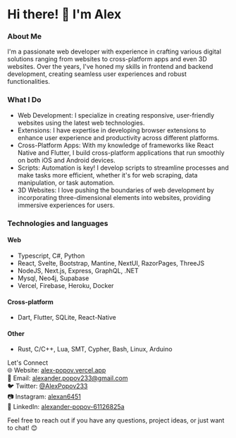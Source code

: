 # Hi there! 👋 I'm Alex
### About Me
I'm a passionate web developer with experience in crafting various digital solutions ranging from websites to cross-platform apps and even 3D websites. Over the years, I've honed my skills in frontend and backend development, creating seamless user experiences and robust functionalities.

### What I Do
- Web Development: I specialize in creating responsive, user-friendly websites using the latest web technologies.
- Extensions: I have expertise in developing browser extensions to enhance user experience and productivity across different platforms.
- Cross-Platform Apps: With my knowledge of frameworks like React Native and Flutter, I build cross-platform applications that run smoothly on both iOS and Android devices.
- Scripts: Automation is key! I develop scripts to streamline processes and make tasks more efficient, whether it's for web scraping, data manipulation, or task automation.
- 3D Websites: I love pushing the boundaries of web development by incorporating three-dimensional elements into websites, providing immersive experiences for users.

### Technologies and languages
#### Web
- Typescript, C#, Python
- React, Svelte, Bootstrap, Mantine, NextUI, RazorPages, ThreeJS
- NodeJS, Next.js, Express, GraphQL, .NET
- Mysql, Neo4j, Supabase
- Vercel, Firebase, Heroku, Docker
#### Cross-platform
- Dart, Flutter, SQLite, React-Native
#### Other
- Rust, C/C++, Lua, SMT, Cypher, Bash, Linux, Arduino

Let's Connect  
🌐 Website: [alex-popov.vercel.app](alex-popov.vercel.app)  
📧 Email: [alexander.popov233@gmail.com](alexander.popov233@gmail.com)  
🐦 Twitter: [@AlexPopov233](https://twitter.com/AlexPopov233)  
📷 Instagram: [alexan6451](https://www.instagram.com/alexan6451/)  
💼 LinkedIn: [alexander-popov-61126825a](linkedin.com/in/alexander-popov-61126825a/)  

Feel free to reach out if you have any questions, project ideas, or just want to chat! 😊
